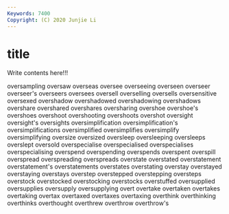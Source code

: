 ```yaml
---
Keywords: 7400
Copyright: (C) 2020 Junjie Li
---
```


# title

Write contents here!!!

oversampling 
oversaw 
overseas 
oversee 
overseeing 
overseen 
overseer 
overseer's 
overseers 
oversees
oversell 
overselling 
oversells 
oversensitive 
oversexed 
overshadow 
overshadowed 
overshadowing 
overshadows 
overshare
overshared 
overshares 
oversharing 
overshoe 
overshoe's 
overshoes 
overshoot 
overshooting 
overshoots 
overshot
oversight 
oversight's 
oversights 
oversimplification 
oversimplification's 
oversimplifications 
oversimplified 
oversimplifies 
oversimplify 
oversimplifying
oversize 
oversized 
oversleep 
oversleeping 
oversleeps 
overslept 
oversold 
overspecialise 
overspecialised 
overspecialises
overspecialising 
overspend 
overspending 
overspends 
overspent 
overspill 
overspread 
overspreading 
overspreads 
overstate
overstated 
overstatement 
overstatement's 
overstatements 
overstates 
overstating 
overstay 
overstayed 
overstaying 
overstays
overstep 
overstepped 
overstepping 
oversteps 
overstock 
overstocked 
overstocking 
overstocks 
overstuffed 
oversupplied
oversupplies 
oversupply 
oversupplying 
overt 
overtake 
overtaken 
overtakes 
overtaking 
overtax 
overtaxed
overtaxes 
overtaxing 
overthink 
overthinking 
overthinks 
overthought 
overthrew 
overthrow 
overthrow's 
